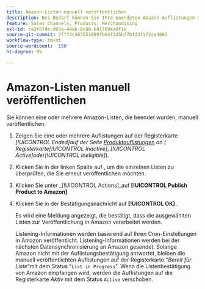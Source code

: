 ```yaml
---
title: Amazon-Listen manuell veröffentlichen
description: Bei Bedarf können Sie Ihre beendeten Amazon-Auflistungen manuell über Ihren Commerce-Administrator veröffentlichen.
feature: Sales Channels, Products, Merchandising
exl-id: ca3f674e-d93a-44a6-8c06-b417694a0f1e
source-git-commit: 7fff4c463551089fb64f2d5bf7bf23f272ce4663
workflow-type: tm+mt
source-wordcount: '150'
ht-degree: 0%

---
```


# Amazon-Listen manuell veröffentlichen

Sie können eine oder mehrere Amazon-Listen, die beendet wurden, manuell veröffentlichen.

1. Zeigen Sie eine oder mehrere Auflistungen auf der Registerkarte _[!UICONTROL Ended]_auf der Seite [Produktauflistungen](./managing-product-listings.md) an ( Registerkarte_[!UICONTROL Inactive]_, _[!UICONTROL Active]_oder_[!UICONTROL Ineligible]_).

1. Klicken Sie in der linken Spalte auf , um die einzelnen Listen zu überprüfen, die Sie erneut veröffentlichen möchten.

1. Klicken Sie unter _[!UICONTROL Actions]_auf **[!UICONTROL Publish Product to Amazon]**.

1. Klicken Sie in der Bestätigungsnachricht auf **[!UICONTROL OK]** .

   Es wird eine Meldung angezeigt, die bestätigt, dass die ausgewählten Listen zur Veröffentlichung in Amazon verarbeitet werden.

   Listening-Informationen werden basierend auf Ihren Cron-Einstellungen in Amazon veröffentlicht. Listening-Informationen werden bei der nächsten Datensynchronisierung an Amazon gesendet. Solange Amazon nicht mit der Auflistungsbestätigung antwortet, bleiben die manuell veröffentlichten Auflistungen auf der Registerkarte &quot;_Bereit für Liste_&quot;mit dem Status &quot;`List in Progress`&quot;. Wenn die Listenbestätigung von Amazon empfangen wird, werden die Auflistungen auf die Registerkarte _Aktiv_ mit dem Status `Active` verschoben.
